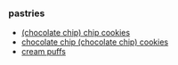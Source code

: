 ### pastries
- [(chocolate chip) chip cookies](/pastries/cookies.md)
- [chocolate chip (chocolate chip) cookies](/pastries/chocolate_cookies.md)
- [cream puffs](/pastries/cream_puffs.md)
